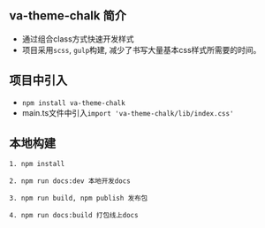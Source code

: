 ## va-theme-chalk 简介

- 通过组合class方式快速开发样式
- 项目采用`scss`, `gulp`构建, 减少了书写大量基本css样式所需要的时间。


## 项目中引入

- `npm install va-theme-chalk`
-  main.ts文件中引入`import 'va-theme-chalk/lib/index.css'`

## 本地构建 ##

```npm
1. npm install

2. npm run docs:dev 本地开发docs

3. npm run build, npm publish 发布包

4. npm run docs:build 打包线上docs
```
